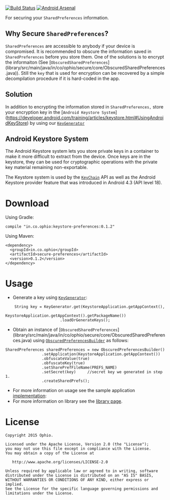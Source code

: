 [![Build Status](https://travis-ci.org/ophio/secure-preferences.svg?branch=develop)](https://travis-ci.org/ophio/secure-preferences)
[![Android Arsenal](https://img.shields.io/badge/Android%20Arsenal-secure--preferences-green.svg)](https://android-arsenal.com/details/1/2051)

For securing your `SharedPreferences` information. 

## Why Secure `SharedPreferences`?
`SharedPreferences` are accessible to anybody if your device is compromised. It is recommended to obscure the information saved in `SharedPreferences` before you store them. One of the solutions is to encrypt the informaiton (See [`ObscuredSharedPreferences`] (library/src/main/java/in/co/ophio/secure/core/ObscuredSharedPreferences.java)). Still the `key` that is used for encryption can be recovered by a simple decompilation procedure if it is hard-coded in the app. 

## Solution
In addition to encrypting the information stored in `SharedPreferences,`  store your encryption key in the [`Android Keystore System`] (https://developer.android.com/training/articles/keystore.html#UsingAndroidKeyStore) by using our [`KeyGenerator`](library/src/main/java/in/co/ophio/secure/core/KeyStoreKeyGenerator.java)

## Android Keystore System
The Android Keystore system lets you store private keys in a container to make it more difficult to extract from the device. Once keys are in the keystore, they can be used for cryptographic operations with the private key material remaining non-exportable.

The Keystore system is used by the [`KeyChain`](https://developer.android.com/reference/android/security/KeyChain.html) API as well as the Android Keystore provider feature that was introduced in Android 4.3 (API level 18).

# Download
Using Gradle:

```
compile "in.co.ophio:keystore-preferences:0.1.2"
```

Using Maven:

```
<dependency>
  <groupId>in.co.ophio</groupId>
  <artifactId>secure-preferences</artifactId>
  <version>0.1.2</version>
</dependency>
```

# Usage

* Generate a key using [`KeyGenerator`](library/src/main/java/in/co/ophio/secure/core/KeyStoreKeyGenerator.java):

```
	String key = KeyGenerator.get(KeystoreApplication.getAppContext(),
					KeystoreApplication.getAppContext().getPackageName())
						.loadOrGenerateKeys();
```

* Obtain an instance of [`ObscuredSharedPreferences`] (library/src/main/java/in/co/ophio/secure/core/ObscuredSharedPreferences.java) using [`ObscuredPreferencesBuilder`](library/src/main/java/in/co/ophio/secure/core/ObscuredPreferencesBuilder.java) as follows:

```
SharedPreferences sharedPreferences = new ObscuredPreferencesBuilder()
                .setApplication(KeystoreApplication.getAppContext())
                .obfuscateValue(true)
                .obfuscateKey(true)
                .setSharePrefFileName(PREFS_NAME)
                .setSecret(key)		//secret key we generated in step 1.
                .createSharedPrefs();
```

* For more information on usage see the sample application [implementation](sample/src/main/java/in/co/ophio/secure/sample/util/KeystoreAccountUtils.java):
* For more information on library see the [library page](library/).



# License

```
Copyright 2015 Ophio.

Licensed under the Apache License, Version 2.0 (the "License");
you may not use this file except in compliance with the License.
You may obtain a copy of the License at

   http://www.apache.org/licenses/LICENSE-2.0

Unless required by applicable law or agreed to in writing, software
distributed under the License is distributed on an "AS IS" BASIS,
WITHOUT WARRANTIES OR CONDITIONS OF ANY KIND, either express or implied.
See the License for the specific language governing permissions and
limitations under the License.
```
